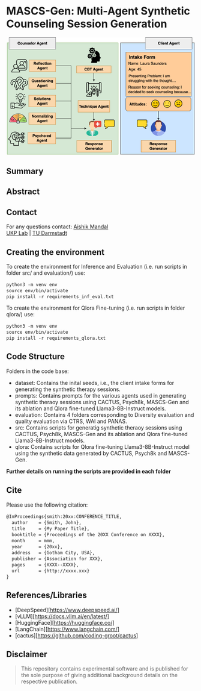 # MASCS-Gen: Multi-Agent Synthetic Counseling Session Generation
<p align="center">
<img src ="img/MASCS-Gen.png" width="500">
</p>

## Summary


## Abstract

## Contact
For any questions contact: [Aishik Mandal](mailto:aishik.mandal@tu-darmstadt.de) <br>
[UKP Lab](https://www.informatik.tu-darmstadt.de/ukp/ukp_home/index.en.jsp) | [TU Darmstadt](https://www.tu-darmstadt.de/) 

## Creating the environment

To create the environment for Inference and Evaluation (i.e. run scripts in folder src/ and evaluation/) use:

```
python3 -m venv env
source env/bin/activate
pip install -r requirements_inf_eval.txt
```

To create the environment for Qlora Fine-tuning (i.e. run scripts in folder qlora/) use:

```
python3 -m venv env
source env/bin/activate
pip install -r requirements_qlora.txt
```

## Code Structure

Folders in the code base:

- dataset: Contains the inital seeds, i.e., the client intake forms for generating the synthetic therapy sessions.
- prompts: Contains prompts for the various agents used in generating synthetic theraoy sessions using CACTUS, Psych8k, MASCS-Gen and its ablation and Qlora fine-tuned Llama3-8B-Instruct models.
- evaluation: Contains 4 folders corresponding to Diversity evaluation and quality evaluation via CTRS, WAI and PANAS.
- src: Contains scripts for generatig synthetic theraoy sessions using CACTUS, Psych8k, MASCS-Gen and its ablation and Qlora fine-tuned Llama3-8B-Instruct models.
- qlora: Contains scripts for Qlora fine-tuning Llama3-8B-Instruct model using the synthetic data generated by CACTUS, Psych8k and MASCS-Gen.

**Further details on running the scripts are provided in each folder**

## Cite

Please use the following citation:

```
@InProceedings{smith:20xx:CONFERENCE_TITLE,
  author    = {Smith, John},
  title     = {My Paper Title},
  booktitle = {Proceedings of the 20XX Conference on XXXX},
  month     = mmm,
  year      = {20xx},
  address   = {Gotham City, USA},
  publisher = {Association for XXX},
  pages     = {XXXX--XXXX},
  url       = {http://xxxx.xxx}
}
```

## References/Libraries

- [DeepSpeed][https://www.deepspeed.ai/]
- [vLLM][https://docs.vllm.ai/en/latest/]
- [HuggingFace][https://huggingface.co/]
- [LangChain][https://www.langchain.com/]
- [cactus][https://github.com/coding-groot/cactus]

## Disclaimer

> This repository contains experimental software and is published for the sole purpose of giving additional background details on the respective publication. 
